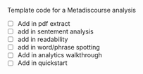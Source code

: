 Template code for a Metadiscourse analysis

* [ ] Add in pdf extract
* [ ] add in sentement analysis
* [ ] add in readability
* [ ] add in word/phrase spotting
* [ ] Add in analytics walkthrough
* [ ] Add in quickstart
